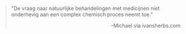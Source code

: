 > "De vraag naar natuurlijke behandelingen met medicijnen niet onderhevig aan een complex chemisch proces neemt toe." 
>
> <p style="text-align: right">-Michael via ivansherbs.com</p>
